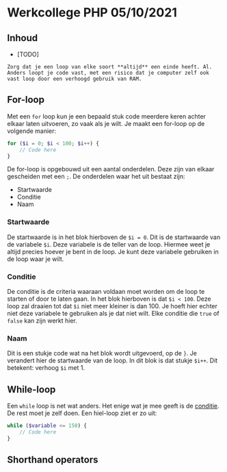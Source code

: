 # Werkcollege PHP 05/10/2021

## Inhoud

- [TODO]

```ad-warning
Zorg dat je een loop van elke soort **altijd** een einde heeft. Al. Anders loopt je code vast, met een risico dat je computer zelf ook vast loop door een verhoogd gebruik van RAM.
```

## For-loop

Met een `for` loop kun je een bepaald stuk code meerdere keren achter elkaar laten uitvoeren, zo vaak als je wilt. Je maakt een for-loop op de volgende manier:

```php
for ($i = 0; $i < 100; $i++) {
	// Code here
}
```

De for-loop is opgebouwd uit een aantal onderdelen. Deze zijn van elkaar gescheiden met een `;`. De onderdelen waar het uit bestaat zijn:

- Startwaarde
- Conditie
- Naam

### Startwaarde

De startwaarde is in het blok hierboven de `$i = 0`. Dit is de startwaarde van de variabele `$i`. Deze variabele is de teller van de loop. Hiermee weet je altijd precies hoever je bent in de loop. Je kunt deze variabele gebruiken in de loop waar je wilt.

### Conditie

De conditie is de criteria waaraan voldaan moet worden om de loop te starten of door te laten gaan. In het blok hierboven is dat `$i < 100`. Deze loop zal draaien tot dat `$i` niet meer kleiner is dan 100. Je hoeft hier echter niet deze variabele te gebruiken als je dat niet wilt. Elke conditie die `true` of `false` kan zijn werkt hier.

### Naam

Dit is een stukje code wat na het blok wordt uitgevoerd, op de `}`. Je verandert hier de startwaarde van de loop. In dit blok is dat stukje `$i++`. Dit betekent: verhoog `$i` met 1.

## While-loop

Een `while` loop is net wat anders. Het enige wat je mee geeft is de [conditie](#Conditie). De rest moet je zelf doen. Een hiel-loop ziet er zo uit:

```php
while ($variable <= 150) {
	// Code here
}
```

## Shorthand operators
